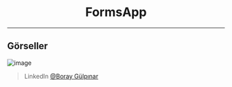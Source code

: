 
<h1 align="center">
  <br>
  FormsApp
  <br>
</h1>

---

## Görseller
![image](https://github.com/user-attachments/assets/ec29d12c-5a53-4b8c-ab13-4ce87da7794f)





> LinkedIn [@Boray Gülpınar](https://www.linkedin.com/in/boray-gulpinar/)


